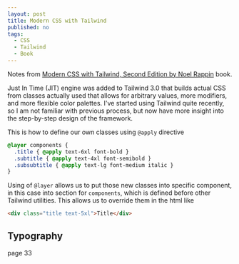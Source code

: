 ```yaml
---
layout: post
title: Modern CSS with Tailwind
published: no
tags:
  - CSS
  - Tailwind
  - Book
---
```

Notes from [Modern CSS with Tailwind, Second Edition by Noel Rappin][1] book.

Just In Time (JIT) engine was added to Tailwind 3.0 that builds actual CSS from classes actually used that allows for arbitrary values, more modifiers, and more flexible color palettes. I've started using Tailwind quite recently, so I am not familiar with previous process, but now have more insight into the step-by-step design of the framework.

This is how to define our own classes using `@apply` directive

```css
@layer components {
  .title { @apply text-6xl font-bold }
  .subtitle { @apply text-4xl font-semibold }
  .subsubtitle { @apply text-lg font-medium italic }
}
```

Using of `@layer` allows us to put those new classes into specific component, in this case into section for `components`, which is defined before other Tailwind utilities. This allows us to override them in the html like

```html
<div class="title text-5xl">Title</div>
```

## Typography

page 33


[1]: https://pragprog.com/titles/tailwind2/modern-css-with-tailwind-second-edition/
